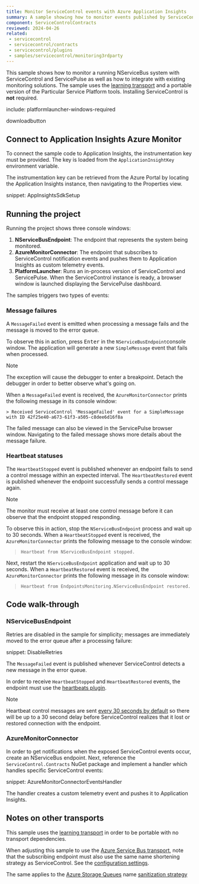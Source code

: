 ```yaml
---
title: Monitor ServiceControl events with Azure Application Insights
summary: A sample showing how to monitor events published by ServiceControl with Azure Application Insights
component: ServiceControlContracts
reviewed: 2024-04-26
related:
 - servicecontrol
 - servicecontrol/contracts
 - servicecontrol/plugins
 - samples/servicecontrol/monitoring3rdparty
---
```


This sample shows how to monitor a running NServiceBus system with ServiceControl and ServicePulse as well as how to integrate with existing monitoring solutions. The sample uses the [learning transport](/transports/learning/) and a portable version of the Particular Service Platform tools. Installing ServiceControl is **not** required.

include: platformlauncher-windows-required

downloadbutton

## Connect to Application Insights Azure Monitor

To connect the sample code to Application Insights, the instrumentation key must be provided. The key is loaded from the `ApplicationInsightKey` environment variable.

The instrumentation key can be retrieved from the Azure Portal by locating the Application Insights instance, then navigating to the Properties view.

snippet: AppInsightsSdkSetup

## Running the project

Running the project shows three console windows:

1. **NServiceBusEndpoint**: The endpoint that represents the system being monitored.
1. **AzureMonitorConnector**: The endpoint that subscribes to ServiceControl notification events and pushes them to Application Insights as custom telemetry events.
1. **PlatformLauncher**: Runs an in-process version of ServiceControl and ServicePulse. When the ServiceControl instance is ready, a browser window is launched displaying the ServicePulse dashboard.

The samples triggers two types of events:

### Message failures

A `MessageFailed` event is emitted when processing a message fails and the message is moved to the error queue.

To observe this in action, press <kbd>Enter</kbd> in the `NServiceBusEndpoint`console window. The application will generate a new `SimpleMessage` event that fails when processed.

> [!NOTE]
> The exception will cause the debugger to enter a breakpoint. Detach the debugger in order to better observe what's going on.

When a `MessageFailed` event is received, the `AzureMonitorConnector` prints the following message in its console window:

```
> Received ServiceControl 'MessageFailed' event for a SimpleMessage with ID 42f25e40-a673-61f3-a505-c8dee6d16f8a
```

The failed message can also be viewed in the ServicePulse browser window. Navigating to the failed message shows more details about the message failure.

### Heartbeat statuses

The `HeartbeatStopped` event is published whenever an endpoint fails to send a control message within an expected interval. The `HeartbeatRestored` event is published whenever the endpoint successfully sends a control message again.

> [!NOTE]
> The monitor must receive at least one control message before it can observe that the endpoint stopped responding.

To observe this in action, stop the `NServiceBusEndpoint` process and wait up to 30 seconds. When a `HeartbeatStopped` event is received, the `AzureMonitorConnector` prints the following message to the console window:

> `Heartbeat from NServiceBusEndpoint stopped.`

Next, restart the `NServiceBusEndpoint` application and wait up to 30 seconds. When a `HeartbeatRestored` event is received, the `AzureMonitorConnector` prints the following message in its console window:

> `Heartbeat from EndpointsMonitoring.NServiceBusEndpoint restored.`

## Code walk-through

### NServiceBusEndpoint

Retries are disabled in the sample for simplicity; messages are immediately moved to the error queue after a processing failure:

snippet: DisableRetries

The `MessageFailed` event is published whenever ServiceControl detects a new message in the error queue.

In order to receive `HeartbeatStopped` and `HeartbeatRestored` events, the endpoint must use the [heartbeats plugin](/monitoring/heartbeats).

> [!NOTE]
> Heartbeat control messages are sent [every 30 seconds by default](/monitoring/heartbeats/install-plugin.md#heartbeat-interval) so there will be up to a 30 second delay before ServiceControl realizes that it lost or restored connection with the endpoint.

### AzureMonitorConnector

In order to get notifications when the exposed ServiceControl events occur, create an NServiceBus endpoint. Next, reference the `ServiceControl.Contracts` NuGet package and implement a handler which handles specific ServiceControl events:

snippet: AzureMonitorConnectorEventsHandler

The handler creates a custom telemetry event and pushes it to Application Insights.

## Notes on other transports

This sample uses the [learning transport](/transports/learning/) in order to be portable with no transport dependencies.

When adjusting this sample to use the [Azure Service Bus transport](/transports/azure-service-bus/), note that the subscribing endpoint must also use the same name shortening strategy as ServiceControl. See the [configuration settings](/transports/azure-service-bus/configuration.md#entity-creation).

The same applies to the [Azure Storage Queues](/transports/azure-storage-queues) name [sanitization strategy](/transports/azure-storage-queues/sanitization.md#backward-compatibility-with-versions-7-and-below)
